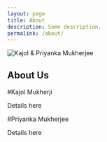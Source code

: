 ```yaml
---
layout: page
title: About
description: Some description.
permalink: /about/
---
```


<img itemprop="image" class="img-rounded" src="https://scontent.fblr4-1.fna.fbcdn.net/v/t1.0-9/26219571_2051932725087360_7232049119853829118_n.jpg?_nc_cat=0&oh=3ce498a661d2de46468618af33a119f5&oe=5B95112D" alt="Kajol & Priyanka Mukherjee">

## About Us

#Kajol Mukherji

Details here

#Priyanka Mukherjee

Details here
